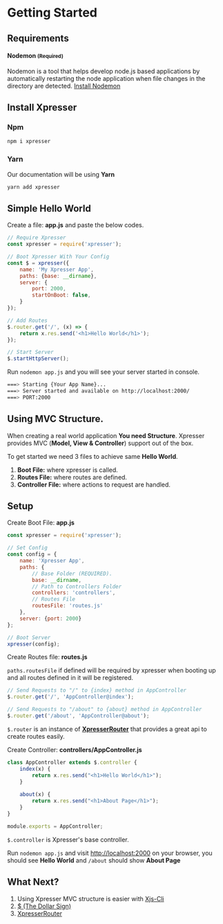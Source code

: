 # Getting Started

## Requirements

#### Nodemon <small>(Required)</small>
Nodemon is a tool that helps develop node.js based applications by automatically restarting the node application when file changes in the directory are detected.
[Install Nodemon](https://www.npmjs.com/package/nodemon)

## Install Xpresser
### Npm
```sh
npm i xpresser
```
### Yarn
Our documentation will be using **Yarn**
```sh
yarn add xpresser
```

## Simple Hello World
Create a file: **app.js** and paste the below codes.
```javascript
// Require Xpresser
const xpresser = require('xpresser');

// Boot Xpresser With Your Config
const $ = xpresser({
    name: 'My Xpresser App',
    paths: {base: __dirname},
    server: {
        port: 2000,
        startOnBoot: false,
    }
});

// Add Routes
$.router.get('/', (x) => {
    return x.res.send('<h1>Hello World</h1>');
});

// Start Server
$.startHttpServer();
```
Run ```nodemon app.js``` and you will see your server started in console.
```sh
===> Starting {Your App Name}...
===> Server started and available on http://localhost:2000/
===> PORT:2000
```

## Using MVC Structure.
When creating a real world application **You need Structure**.
Xpresser provides MVC (**Model, View & Controller**) support out of the box.

To get started we need 3 files to achieve same **Hello World**.

1. **Boot File:** where xpresser is called.
2. **Routes File:** where routes are defined.
3. **Controller File:** where actions to request are handled.


## Setup
Create Boot File: **app.js**
```javascript
const xpresser = require('xpresser');

// Set Config
const config = {
    name: 'Xpresser App',
    paths: {
        // Base Folder (REQUIRED).
        base: __dirname,
        // Path to Controllers Folder
        controllers: 'controllers',
        // Routes File
        routesFile: 'routes.js'
    },
    server: {port: 2000}
};

// Boot Server
xpresser(config);
```

Create Routes file: **routes.js**

`paths.routesFile` if defined will be required by xpresser when booting up and all routes defined in it will be registered.
```javascript
// Send Requests to "/" to {index} method in AppController
$.router.get('/', 'AppController@index');

// Send Requests to "/about" to {about} method in AppController
$.router.get('/about', 'AppController@about');
```
`$.router` is an instance of [**XpresserRouter**](https://www.npmjs.com/package/@xpresser/router) that provides a great api to create routes easily.

Create Controller: **controllers/AppController.js**
```javascript
class AppController extends $.controller {
    index(x) {
        return x.res.send("<h1>Hello World</h1>");
    }
    
    about(x) {
        return x.res.send("<h1>About Page</h1>");
    }
}

module.exports = AppController;
```
`$.controller` is Xpresser's base controller.

Run `nodemon app.js` and visit [http://localhost:2000](http://localhost:2000) on your browser, you should see **Hello World** and `/about` should show **About Page**


## What Next?

1. Using Xpresser MVC structure is easier with [Xjs-Cli](https://www.npmjs.com/package/xjs-cli)
2. [$ (The Dollar Sign)](./dollar-sign.md)
3. [XpresserRouter](../router/readme.md)
